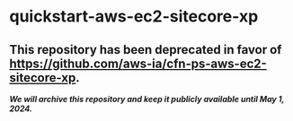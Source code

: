 # quickstart-aws-ec2-sitecore-xp 
## This repository has been deprecated in favor of https://github.com/aws-ia/cfn-ps-aws-ec2-sitecore-xp. 
***We will archive this repository and keep it publicly available until May 1, 2024.***
